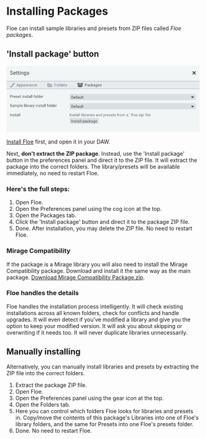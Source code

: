 <!--
SPDX-FileCopyrightText: 2025 Sam Windell
SPDX-License-Identifier: GPL-3.0-or-later
-->

# Installing Packages

Floe can install sample libraries and presets from ZIP files called _Floe packages_.

## 'Install package' button

![Floe's GUI](../images/install-package-gui.png)

[Install Floe](../installation/download-and-install-floe.md) first, and open it in your DAW.

Next, __don't extract the ZIP package__. Instead, use the 'Install package' button in the preferences panel and direct it to the ZIP file. It will extract the package into the correct folders. The library/presets will be available immediately, no need to restart Floe.

### Here's the full steps:

1. Open Floe.
1. Open the Preferences panel using the <i class="fa fa-cog"></i> cog icon at the top.
1. Open the Packages tab.
1. Click the 'Install package' button and direct it to the package ZIP file.
1. Done. After installation, you may delete the ZIP file. No need to restart Floe.

### Mirage Compatibility
If the package is a Mirage library you will also need to install the Mirage Compatibility package. Download and install it the same way as the main package. [Download Mirage Compatibility Package.zip](https://github.com/FrozenPlain/floe-mirage-compatibility/releases/download/v1.1/FrozenPlain.-.Mirage.Compatibility.Package.zip).


### Floe handles the details

Floe handles the installation process intelligently. It will check existing installations across all known folders, check for conflicts and handle upgrades. It will even detect if you've modified a library and give you the option to keep your modified version. It will ask you about skipping or overwriting if it needs too. It will never duplicate libraries unnecessarily.

## Manually installing

Alternatively, you can manually install libraries and presets by extracting the ZIP file into the correct folders.

1. Extract the package ZIP file.
1. Open Floe.
1. Open the Preferences panel using the gear icon at the top.
1. Open the Folders tab.
1. Here you can control which folders Floe looks for libraries and presets in. Copy/move the contents of this package's Libraries into one of Floe's library folders, and the same for Presets into one Floe's presets folder.
1. Done. No need to restart Floe.
